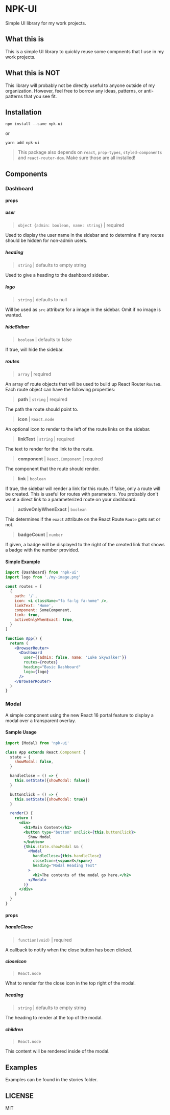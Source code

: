 # NPK-UI

Simple UI library for my work projects.

## What this is

This is a simple UI library to quickly reuse some compnents that I use in my work projects.

## What this is NOT

This library will probably not be directly useful to anyone outside of my organization. However, feel free to borrow any ideas, patterns, or anti-patterns that you see fit.

## Installation

```
npm install --save npk-ui
```

or

```
yarn add npk-ui
```

> This package also depends on `react`, `prop-types`, `styled-components` and `react-router-dom`. Make sure those are all installed!

## Components

### Dashboard

#### props

##### user

> `object {admin: boolean, name: string}` | required

Used to display the user name in the sidebar and to determine if any routes should be hidden for non-admin users.

##### heading

> `string` | defaults to empty string

Used to give a heading to the dashboard sidebar.

##### logo

> `string` | defaults to null

Will be used as `src` attribute for a image in the sidebar. Omit if no image is wanted.

##### hideSidbar

> `boolean` | defaults to false

If true, will hide the sidebar.

##### routes

> `array` | required

An array of route objects that will be used to build up React Router `Route`s. Each route object can have the following properties:

> **path** | `string` | required

The path the route should point to.

> **icon** | `React.node` 

An optional icon to render to the left of the route links on the sidebar.

> **linkText** | `string` | required

The text to render for the link to the route.

> **component** | `React.Component` | required

The component that the route should render.

> **link** | `boolean`

If true, the sidebar will render a link for this route. If false, only a route will be created. This is useful for routes with parameters. You probably don't want a direct link
to a parameterized route on your dashboard.

> **activeOnlyWhenExact** | `boolean`

This determines if the `exact` attribute on the React Route `Route` gets set or not.

> **badgeCount** | `number`

If given, a badge will be displayed to the right of the created link that shows a badge with the number provided.

#### Simple Example

```jsx
import {Dashboard} from 'npk-ui'
import logo from './my-image.png'

const routes = [
  {
    path: '/', 
    icon: <i className="fa fa-lg fa-home" />, 
    linkText: 'Home', 
    component: SomeComponent,
    link: true,
    activeOnlyWhenExact: true,
  }
]

function App() {
  return (
    <BrowserRouter>
      <Dashboard
        user={{admin: false, name: 'Luke Skywalker'}}
        routes={routes}
        heading="Basic Dashboard"
        logo={logo}
      />
    </BrowserRouter>
  )
}
```

### Modal

A simple component using the new React 16 portal feature to display a modal over a transparent overlay. 

#### Sample Usage

```jsx
import {Modal} from 'npk-ui'

class App extends React.Component {
  state = {
    showModal: false,
  }

  handleClose = () => {
    this.setState({showModal: false})
  }

  buttonClick = () => {
    this.setState({showModal: true})
  }

  render() {
    return (
      <div>
        <h1>Main Content</h1>
        <button type="button" onClick={this.buttonClick}>
          Show Modal
        </button>
        {this.state.showModal && (
          <Modal
            handleClose={this.handleClose}
            closeIcon={<span>X</span>}
            heading="Modal Heading Text"
          >
            <h2>The contents of the modal go here.</h2>
          </Modal>
        )}
      </div>
    )
  }
}
```

#### props

##### handleClose

> `function(void)` | required

A callback to notify when the close button has been clicked.

##### closeIcon

> `React.node`

What to render for the close icon in the top right of the modal.

##### heading

> `string` | defaults to empty string

The heading to render at the top of the modal.

##### children

> `React.node`

This content will be rendered inside of the modal.

## Examples

Examples can be found in the stories folder.

## LICENSE

MIT